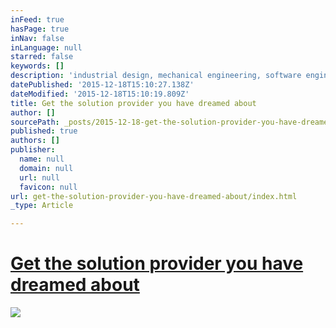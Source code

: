```yaml
---
inFeed: true
hasPage: true
inNav: false
inLanguage: null
starred: false
keywords: []
description: 'industrial design, mechanical engineering, software engineering'
datePublished: '2015-12-18T15:10:27.138Z'
dateModified: '2015-12-18T15:10:19.809Z'
title: Get the solution provider you have dreamed about
author: []
sourcePath: _posts/2015-12-18-get-the-solution-provider-you-have-dreamed-about.md
published: true
authors: []
publisher:
  name: null
  domain: null
  url: null
  favicon: null
url: get-the-solution-provider-you-have-dreamed-about/index.html
_type: Article

---
```

# [Get the solution provider you have dreamed about][0]
![](https://the-grid-user-content.s3-us-west-2.amazonaws.com/3ea471bf-38d6-4bae-985f-b5caa3333b6c.jpg)

[0]: http://www.slideshare.net/tiborzahorecz7/get-the-solution-provider-you-have-dreamed-about